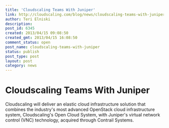 ```yaml
---
title: 'Cloudscaling Teams With Juniper'
link: http://cloudscaling.com/blog/news/cloudscaling-teams-with-juniper/
author: Teri Elniski
description: 
post_id: 6345
created: 2013/04/15 09:08:50
created_gmt: 2013/04/15 16:08:50
comment_status: open
post_name: cloudscaling-teams-with-juniper
status: publish
post_type: post
layout: post
category: news
---
```


# Cloudscaling Teams With Juniper

Cloudscaling will deliver an elastic cloud infrastructure solution that combines the industry's most advanced OpenStack cloud infrastructure system, Cloudscaling's Open Cloud System, with Juniper's virtual network control (VNC) technology, acquired through Contrail Systems.
